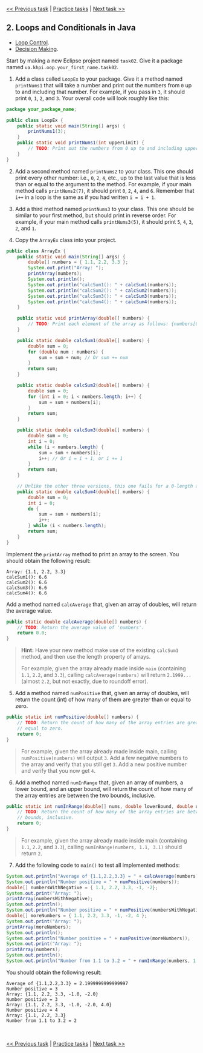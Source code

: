 [<< Previous task](task01.md) | [Practice tasks](readme.md#practice) | [Next task >>](task03.md)

<span id="task_02"></span>
## 2. Loops and Conditionals in Java

- [Loop Control](https://www.tutorialspoint.com/java/java_loop_control.htm).
- [Decision Making](https://www.tutorialspoint.com/java/java_decision_making.htm).

Start by making a new Eclipse project named `task02`. Give it a package named `ua.khpi.oop.your_first_name.task02`.

1) Add a class called `LoopEx` to your package. Give it a method named `printNums1` that will take a number and print out the numbers from `0` up to and including that number. For example, if you pass in `3`, it should print `0`, `1`, `2`, and `3`. Your overall code will look roughly like this:

```java
package your_package_name;

public class LoopEx {
	public static void main(String[] args) {
		printNums1(3);
	}
	public static void printNums1(int upperLimit) {
		// TODO: Print out the numbers from 0 up to and including upperLimit.
	}
}
```

2) Add a second method named `printNums2` to your class. This one should print every other number: i.e., `0`, `2`, `4`, etc., up to the last value that is less than or equal to the argument to the method. For example, if your main method calls `printNums2(7)`, it should print `0`, `2`, `4`, and `6`. Remember that `i++` in a loop is the same as if you had written `i = i + 1`.

3) Add a third method named `printNums3` to your class. This one should be similar to your first method, but should print in reverse order. For example, if your main method calls `printNums3(5)`, it should print `5`, `4`, `3`, `2`, and `1`.

4) Copy the `ArrayEx` class into your project.

```java
public class ArrayEx {
	public static void main(String[] args) {
		double[] numbers = { 1.1, 2.2, 3.3 };
		System.out.print("Array: ");
		printArray(numbers);
		System.out.println();
		System.out.println("calcSum1(): " + calcSum1(numbers));
		System.out.println("calcSum2(): " + calcSum2(numbers));
		System.out.println("calcSum3(): " + calcSum3(numbers));
		System.out.println("calcSum4(): " + calcSum4(numbers));
	}

	public static void printArray(double[] numbers) {
		// TODO: Print each element of the array as follows: {numbers[0], numbers[1], ...}.
	}

	public static double calcSum1(double[] numbers) {
		double sum = 0;
		for (double num : numbers) {
			sum = sum + num; // Or sum += num
		}
		return sum;
	}

	public static double calcSum2(double[] numbers) {
		double sum = 0;
		for (int i = 0; i < numbers.length; i++) {
			sum = sum + numbers[i];
		}
		return sum;
	}

	public static double calcSum3(double[] numbers) {
		double sum = 0;
		int i = 0;
		while (i < numbers.length) {
			sum = sum + numbers[i];
			i++; // Or i = i + 1, or i += 1
		}
		return sum;
	}

	// Unlike the other three versions, this one fails for a 0-length array.
	public static double calcSum4(double[] numbers) {
		double sum = 0;
		int i = 0;
		do {
			sum = sum + numbers[i];
			i++;
		} while (i < numbers.length);
		return sum;
	}
}
```

Implement the `printArray` method to print an array to the screen. You should obtain the following result:

```
Array: {1.1, 2.2, 3.3}
calcSum1(): 6.6
calcSum2(): 6.6
calcSum3(): 6.6
calcSum4(): 6.6
```
 
Add a method named `calcAverage` that, given an array of doubles, will return the average value.

```java
public static double calcAverage(double[] numbers) {
	// TODO: Return the average value of 'numbers'.
	return 0.0;
}
```

> **Hint:** Have your new method make use of the existing `calcSum1` method, and then use the length property of arrays.
>
> For example, given the array already made inside `main` (containing `1.1`, `2.2`, and `3.3`), calling `calcAverage(numbers)` will return `2.1999...` (almost `2.2`, but not exactly, due to roundoff error).

5) Add a method named `numPositive` that, given an array of doubles, will return the count (int) of how many of them are
greater than or equal to zero.

```java
public static int numPositive(double[] numbers) {
	// TODO: Return the count of how many of the array entries are greater than or
	// equal to zero.
	return 0;
}
```

> For example, given the array already made inside main, calling `numPositive(numbers)` will output `3`. Add a few negative numbers to the array and verify that you still get `3`. Add a new positive number and verify that you now get `4`.

6) Add a method named `numInRange` that, given an array of numbers, a lower bound, and an upper bound, will return the count of how many of the array entries are between the two bounds, inclusive.

```java
public static int numInRange(double[] nums, double lowerBound, double upperBound) {
	// TODO: Return the count of how many of the array entries are between the two
	// bounds, inclusive.
	return 0;
}
```

> For example, given the array already made inside main (containing `1.1`, `2.2`, and `3.3`), calling `numInRange(numbers, 1.1, 3.1)` should return `2`.

7) Add the following code to `main()` to test all implemented methods:

```java
System.out.println("Average of {1.1,2.2,3.3} = " + calcAverage(numbers));
System.out.println("Number positive = " + numPositive(numbers));
double[] numbersWithNegative = { 1.1, 2.2, 3.3, -1, -2};
System.out.print("Array: ");
printArray(numbersWithNegative);
System.out.println();
System.out.println("Number positive = " + numPositive(numbersWithNegative));
double[] moreNumbers = { 1.1, 2.2, 3.3, -1, -2, 4 };
System.out.print("Array: ");
printArray(moreNumbers);
System.out.println();
System.out.println("Number positive = " + numPositive(moreNumbers));
System.out.print("Array: ");
printArray(numbers);
System.out.println();
System.out.println("Number from 1.1 to 3.2 = " + numInRange(numbers, 1.0, 3.1));
```

You should obtain the following result:

```
Average of {1.1,2.2,3.3} = 2.1999999999999997
Number positive = 3
Array: {1.1, 2.2, 3.3, -1.0, -2.0}
Number positive = 3
Array: {1.1, 2.2, 3.3, -1.0, -2.0, 4.0}
Number positive = 4
Array: {1.1, 2.2, 3.3}
Number from 1.1 to 3.2 = 2
```

<br>

[<< Previous task](task01.md) | [Practice tasks](readme.md#practice) | [Next task >>](task03.md)

